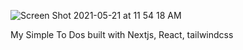 ![Screen Shot 2021-05-21 at 11 54 18 AM](https://user-images.githubusercontent.com/74542/119165397-6f623800-ba2b-11eb-9009-954544974c94.png)

My Simple To Dos built with Nextjs, React, tailwindcss

